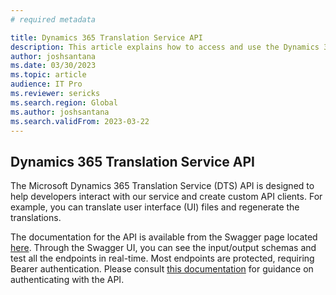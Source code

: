 ```yaml
---
# required metadata

title: Dynamics 365 Translation Service API 
description: This article explains how to access and use the Dynamics 365 Translation Service API
author: joshsantana
ms.date: 03/30/2023
ms.topic: article
audience: IT Pro
ms.reviewer: sericks
ms.search.region: Global
ms.author: joshsantana
ms.search.validFrom: 2023-03-22
---
```


## Dynamics 365 Translation Service API

 

The Microsoft Dynamics 365 Translation Service (DTS) API is designed to help developers interact with our service and create custom API clients. For example, you can translate user interface (UI) files and regenerate the translations.  

The documentation for the API is available from the Swagger page located [here](https://aka.ms/DTSSwaggerUI). Through the Swagger UI, you can see the input/output schemas and test all the endpoints in real-time. Most endpoints are protected, requiring Bearer authentication. Please consult [this documentation](./lcs-aad-app-reg.md) for guidance on authenticating with the API.  